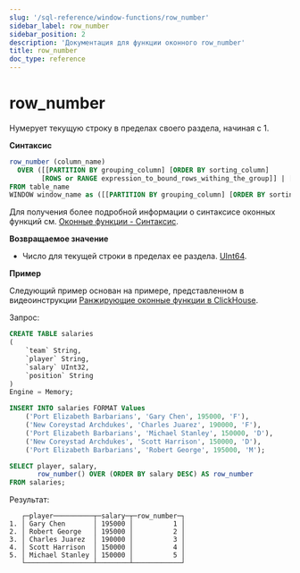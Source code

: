 ```yaml
---
slug: '/sql-reference/window-functions/row_number'
sidebar_label: row_number
sidebar_position: 2
description: 'Документация для функции оконного row_number'
title: row_number
doc_type: reference
---
```

# row_number

Нумерует текущую строку в пределах своего раздела, начиная с 1.

**Синтаксис**

```sql
row_number (column_name)
  OVER ([[PARTITION BY grouping_column] [ORDER BY sorting_column] 
        [ROWS or RANGE expression_to_bound_rows_withing_the_group]] | [window_name])
FROM table_name
WINDOW window_name as ([[PARTITION BY grouping_column] [ORDER BY sorting_column])
```

Для получения более подробной информации о синтаксисе оконных функций см. [Оконные функции - Синтаксис](./index.md/#syntax).

**Возвращаемое значение**

- Число для текущей строки в пределах ее раздела. [UInt64](../data-types/int-uint.md).

**Пример**

Следующий пример основан на примере, представленном в видеоинструкции [Ранжирующие оконные функции в ClickHouse](https://youtu.be/Yku9mmBYm_4?si=XIMu1jpYucCQEoXA).

Запрос:

```sql
CREATE TABLE salaries
(
    `team` String,
    `player` String,
    `salary` UInt32,
    `position` String
)
Engine = Memory;

INSERT INTO salaries FORMAT Values
    ('Port Elizabeth Barbarians', 'Gary Chen', 195000, 'F'),
    ('New Coreystad Archdukes', 'Charles Juarez', 190000, 'F'),
    ('Port Elizabeth Barbarians', 'Michael Stanley', 150000, 'D'),
    ('New Coreystad Archdukes', 'Scott Harrison', 150000, 'D'),
    ('Port Elizabeth Barbarians', 'Robert George', 195000, 'M');
```

```sql
SELECT player, salary, 
       row_number() OVER (ORDER BY salary DESC) AS row_number
FROM salaries;
```

Результат:

```response
   ┌─player──────────┬─salary─┬─row_number─┐
1. │ Gary Chen       │ 195000 │          1 │
2. │ Robert George   │ 195000 │          2 │
3. │ Charles Juarez  │ 190000 │          3 │
4. │ Scott Harrison  │ 150000 │          4 │
5. │ Michael Stanley │ 150000 │          5 │
   └─────────────────┴────────┴────────────┘
```